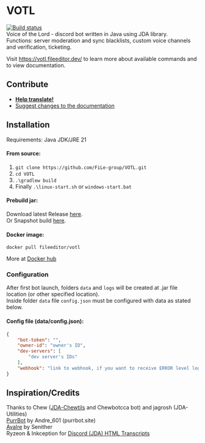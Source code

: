 # VOTL
[![Build status](https://github.com/FileEditor97/VOTL/actions/workflows/build.yml/badge.svg)](https://github.com/FileEditor97/VOTL/actions/workflows/build.yml)  
Voice of the Lord - discord bot written in Java using JDA library.  
Functions: server moderation and sync blacklists, custom voice channels and verification, ticketing.

Visit https://votl.fileeditor.dev/ to learn more about available commands and to view documentation.

## Contribute
- [**Help translate!**](https://crowdin.com/project/voice-of-the-lord)
- [Suggest changes to the documentation](https://github.com/FileEditor97/VOTL-docs)

## Installation
Requirements: Java JDK/JRE 21
#### From source:
1. `git clone https://github.com/FiLe-group/VOTL.git`
2. `cd VOTL`
3. `.\gradlew build`
4. Finally `.\linux-start.sh` or `windows-start.bat`

#### Prebuild jar:
Download latest Release [here](https://github.com/FileEditor97/VOTL/releases/latest).  
Or Snapshot build [here](https://github.com/FileEditor97/VOTL/actions/workflows/build.yml).

#### Docker image:
    docker pull fileeditor/votl
More at [Docker hub](https://hub.docker.com/r/fileeditor/votl)

### Configuration
After first bot launch, folders `data` and `logs` will be created at .jar file location (or other specified location).  
Inside folder `data` file `config.json` must be configured with data as stated below.

#### Config file (data/config.json):
```json
{
    "bot-token": "",
    "owner-id": "owner's ID",
    "dev-servers": [
        "dev server's IDs"
    ],
    "webhook": "link to webhook, if you want to receive ERROR level logs"
}
```

## Inspiration/Credits
Thanks to Chew ([JDA-Chewtils](https://github.com/Chew/JDA-Chewtils) and Chewbotcca bot) and jagrosh (JDA-Utilities)  
[PurrBot](https://github.com/purrbot-site/PurrBot) by Andre_601 (purrbot.site)  
[AvaIre](https://github.com/avaire/avaire) by Senither  
Ryzeon & Inkception for [Discord (JDA) HTML Transcripts](https://github.com/Ryzeon/discord-html-transcripts)
